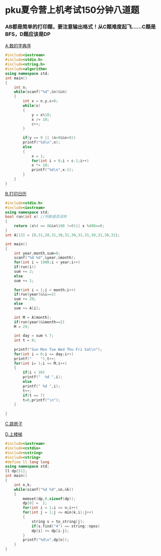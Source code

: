 # pku夏令营上机考试150分钟八道题
### AB都是简单的打印题，要注意输出格式！从C题难度起飞......C题是BFS，D题应该是DP
[A.数的字典序](http://bailian.openjudge.cn/xly2019/A/)
```cpp
#include<iostream>
#include<stdio.h>
#include<string.h>
#include<algorithm>
using namespace std;
int main()
{
	int n;
	while(scanf("%d",&n)&&n)
	{
		int x = n,y,c=0;
		while(x)
		{
			y = x%10;
			x /= 10;
			c++;
		}
		
		if(y == 9 || (n>0&&n<9))
		printf("%d\n",n);
		else
		{
			x = 1;
			for(int i = 0;i < c-1;i++)
			x *= 10;
			printf("%d\n",x-1);
		}
	}
}
```
[B.打印日历](http://bailian.openjudge.cn/xly2019/B/)
```cpp
#include<stdio.h>
#include<iostream>
using namespace std;
bool run(int x) //判断是否闰年 
{
	return (x%4 == 0&&x%100 !=0)|| x %400==0;
}
int A[13] = {0,31,28,31,30,31,30,31,31,30,31,30,31};

int main()
{
	int year,month,sum=0;
	scanf("%d %d",&year,&month);
	for(int i = 1900;i < year;i++)
	if(run(i))
	sum += 2;
	else
	sum += 1;
	
	for(int i = 1;i < month;i++)
	if(run(year)&&i==2)
	sum += 29;
	else
	sum += A[i];
	
	int M = A[month];
	if(run(year)&&month==2)
	M = 29;
	
	int day = sum % 7;
	int t = 0;
	 
	printf("Sun Mon Tue Wed Thu Fri Sat\n");
	for(int i = 0;i <= day;i++)
	printf("    "),t++;
	for(int i= 1;i <= M;i++)
	{
		if(i < 10)
		printf("  %d ",i);
		else
		printf(" %d ",i);
		t++;
		if(t == 7)
		t=0,printf("\n");
	}
	
}
```
[C.跳房子](http://bailian.openjudge.cn/xly2019/C/)

[D.上楼梯](http://bailian.openjudge.cn/xly2019/D/)
```cpp
#include<iostream>
#include<cstdio>
#include<cstring>
#include<string>
#define ll long long
using namespace std;
ll dp[51];
int main()
{
	int n,k;
	while(scanf("%d %d",&n,&k))
	{
		memset(dp,0,sizeof(dp));
		dp[0] =  1;
		for(int i = 1;i <= n;i++)
		for(int j = 1;j <= min(k,i);j++)
		{
			string s = to_string(j);
			if(s.find("4") == string::npos)
			dp[i] += dp[i-j];
		}
		printf("%d\n",dp[n]);
	}
} 
```
